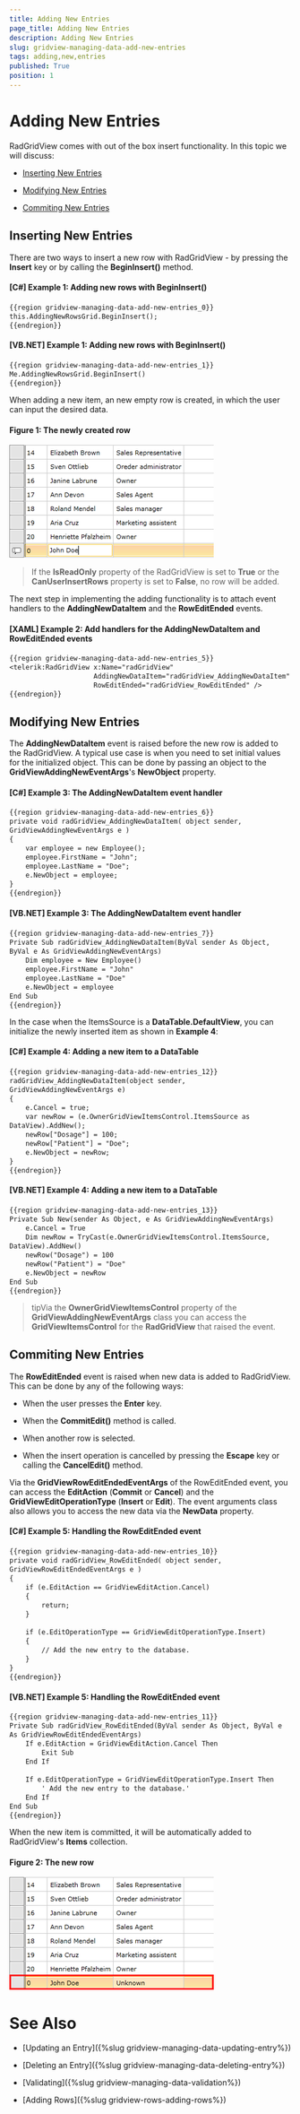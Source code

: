 ```yaml
---
title: Adding New Entries
page_title: Adding New Entries
description: Adding New Entries
slug: gridview-managing-data-add-new-entries
tags: adding,new,entries
published: True
position: 1
---
```


# Adding New Entries

RadGridView comes with out of the box insert functionality. In this topic we will discuss:

* [Inserting New Entries](#inserting-new-entries)

* [Modifying New Entries](#modifying-new-entries)

* [Commiting New Entries](#commiting-new-entries)

## Inserting New Entries

There are two ways to insert a new row with RadGridView - by pressing the __Insert__ key or by calling the __BeginInsert()__ method.

#### __[C#] Example 1: Adding new rows with BeginInsert()__

	{{region gridview-managing-data-add-new-entries_0}}
	this.AddingNewRowsGrid.BeginInsert();
	{{endregion}}

#### __[VB.NET] Example 1: Adding new rows with BeginInsert()__

	{{region gridview-managing-data-add-new-entries_1}}
	Me.AddingNewRowsGrid.BeginInsert()
	{{endregion}}

When adding a new item, an new empty row is created, in which the user can input the desired data.

#### __Figure 1: The newly created row__

![The newly created row](images/RadGridView_AddingNewItems_1.png)

>If the __IsReadOnly__ property of the RadGridView is set to __True__ or the __CanUserInsertRows__ property is set to __False__, no row will be added.

The next step in implementing the adding functionality is to attach event handlers to the __AddingNewDataItem__ and the __RowEditEnded__ events.

#### __[XAML] Example 2: Add handlers for the AddingNewDataItem and RowEditEnded events__

	{{region gridview-managing-data-add-new-entries_5}}
	<telerik:RadGridView x:Name="radGridView"
                         AddingNewDataItem="radGridView_AddingNewDataItem"
                         RowEditEnded="radGridView_RowEditEnded" />
	{{endregion}}

## Modifying New Entries

The __AddingNewDataItem__ event is raised before the new row is added to the RadGridView. A typical use case is when you need to set initial values for the initialized object. This can be done by passing an object to the __GridViewAddingNewEventArgs__'s **NewObject** property.

#### __[C#] Example 3: The AddingNewDataItem event handler__

	{{region gridview-managing-data-add-new-entries_6}}
	private void radGridView_AddingNewDataItem( object sender, GridViewAddingNewEventArgs e )
	{
	    var employee = new Employee();
		employee.FirstName = "John";
		employee.LastName = "Doe";
		e.NewObject = employee;
	}
	{{endregion}}

#### __[VB.NET] Example 3: The AddingNewDataItem event handler__

	{{region gridview-managing-data-add-new-entries_7}}
	Private Sub radGridView_AddingNewDataItem(ByVal sender As Object, ByVal e As GridViewAddingNewEventArgs)
	    Dim employee = New Employee()
		employee.FirstName = "John"
		employee.LastName = "Doe"
		e.NewObject = employee
	End Sub
	{{endregion}}

In the case when the ItemsSource is a __DataTable.DefaultView__, you can initialize the newly inserted item as shown in **Example 4**:

#### __[C#] Example 4: Adding a new item to a DataTable__

	{{region gridview-managing-data-add-new-entries_12}}
	radGridView_AddingNewDataItem(object sender, GridViewAddingNewEventArgs e)
	{
	    e.Cancel = true;
        var newRow = (e.OwnerGridViewItemsControl.ItemsSource as DataView).AddNew();
        newRow["Dosage"] = 100;
        newRow["Patient"] = "Doe";
        e.NewObject = newRow;
	}
	{{endregion}}

#### __[VB.NET] Example 4: Adding a new item to a DataTable__

	{{region gridview-managing-data-add-new-entries_13}}
    Private Sub New(sender As Object, e As GridViewAddingNewEventArgs)
		e.Cancel = True
		Dim newRow = TryCast(e.OwnerGridViewItemsControl.ItemsSource, DataView).AddNew()
		newRow("Dosage") = 100
		newRow("Patient") = "Doe"
		e.NewObject = newRow
    End Sub
	{{endregion}}

>tipVia the __OwnerGridViewItemsControl__ property of the __GridViewAddingNewEventArgs__ class you can access the __GridViewItemsControl__ for the __RadGridView__ that raised the event.

## Commiting New Entries

The __RowEditEnded__ event is raised when new data is added to RadGridView. This can be done by any of the following ways: 

* When the user presses the __Enter__ key.

* When the __CommitEdit()__ method is called.

* When another row is selected.

* When the insert operation is cancelled by pressing the __Escape__ key or calling the __CancelEdit()__ method.

Via the __GridViewRowEditEndedEventArgs__ of the RowEditEnded event, you can access the __EditAction__ (__Commit__ or __Cancel__) and the __GridViewEditOperationType__ (__Insert__ or __Edit__). The event arguments class also allows you to access the new data via the __NewData__ property.

#### __[C#] Example 5: Handling the RowEditEnded event__

	{{region gridview-managing-data-add-new-entries_10}}
	private void radGridView_RowEditEnded( object sender, GridViewRowEditEndedEventArgs e )
	{
	    if (e.EditAction == GridViewEditAction.Cancel)
	    {
	        return;
	    }

	    if (e.EditOperationType == GridViewEditOperationType.Insert)
	    {
	        // Add the new entry to the database.
	    }
	}
	{{endregion}}

#### __[VB.NET] Example 5: Handling the RowEditEnded event__

	{{region gridview-managing-data-add-new-entries_11}}
	Private Sub radGridView_RowEditEnded(ByVal sender As Object, ByVal e As GridViewRowEditEndedEventArgs)
	    If e.EditAction = GridViewEditAction.Cancel Then
	        Exit Sub
	    End If
	
	    If e.EditOperationType = GridViewEditOperationType.Insert Then
	        ' Add the new entry to the database.'
	    End If
	End Sub
	{{endregion}}

When the new item is committed, it will be automatically added to RadGridView's __Items__ collection.

#### __Figure 2: The new row__

![The new row](images/RadGridView_AddingNewItems_2.png)

# See Also

 * [Updating an Entry]({%slug gridview-managing-data-updating-entry%})

 * [Deleting an Entry]({%slug gridview-managing-data-deleting-entry%})

 * [Validating]({%slug gridview-managing-data-validation%})

 * [Adding Rows]({%slug gridview-rows-adding-rows%})
